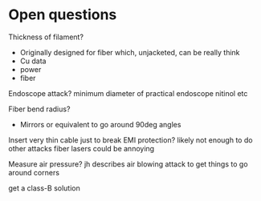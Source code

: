 # Open questions
Thickness of filament?
- Originally designed for fiber which, unjacketed, can be really think
- Cu data
- power
- fiber


Endoscope attack?
minimum diameter of practical endoscope
nitinol etc

Fiber bend radius?
- Mirrors or equivalent to go around 90deg angles

Insert very thin cable just to break EMI protection? likely not enough to do other attacks
fiber lasers could be annoying

Measure air pressure? jh describes air blowing attack to get things to go around corners

get a class-B solution